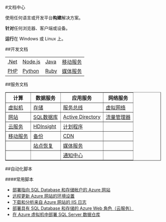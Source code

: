 <properties linkid="documentation-overview" urlDisplayName="Doc-Overview" pageTitle="文档概览" metaKeywords="Doc-Overview" description="" metaCanonical="" services="" documentationCenter="" title="" authors="" solutions="" manager="Tiffena" editor="Eric Chen" />

#文档中心

使用任何语言或开发平台**构建**解决方案。

**针对**任何浏览器、客户端或设备。

**运行**在 Windows 或 Linux 上。

##开发文档

<table width="80%" border="0" cellspacing="0" cellpadding="0">
  <tr>
    <td><a href="/zh-cn/develop/net/">.Net</a></a></td>
    <td><a href="/zh-cn/develop/nodejs/">Node.js</a></a></td>
    <td><a href="/zh-cn/develop/java/">Java</a></a></td>
    <td><a href="/zh-cn/develop/mobile/ios/">移动服务</a></a></td>
  </tr>
  <tr>
    <td><a href="/zh-cn/develop/php/">PHP</a></a></td>
    <td><a href="/zh-cn/develop/python/">Python</a></a></td>
    <td><a href="/zh-cn/develop/ruby/">Ruby</a></a></td>
    <td><a href="/zh-cn/develop/media-services/">媒体服务</a></a></td>
  </tr>
</table>

##服务文档

<table width="80%" border="1" cellspacing="0" cellpadding="0">
  <tr>
    <th scope="col">计算</th>
    <th scope="col">数据服务</th>
    <th scope="col">应用服务</th>
    <th scope="col">网络服务</th>
  </tr>
  <tr>
    <td><a href="/zh-cn/documentation/services/virtual-machines/">虚拟机</a></td>
    <td><a href="/zh-cn/documentation/services/storage/">存储</a></td>
    <td><a href="/zh-cn/documentation/services/service-bus/">服务总线</a></td>
    <td><a href="/zh-cn/documentation/services/networking/">虚拟网络</a></td>
  </tr>
  <tr>
    <td><a href="/zh-cn/documentation/services/web-sites/">网站</a></td>
    <td><a href="/zh-cn/documentation/services/sql-databases/">SQL数据库</a></td>
    <td><a href="/zh-cn/documentation/services/identity/">Active Directory</a></td>
    <td><a href="/zh-cn/documentation/services/traffic-manager/">流量管理器</a></td>
  </tr>
  <tr>
    <td><a href="/zh-cn/documentation/services/cloud-services/">云服务</a></td>
    <td><a href="/zh-cn/documentation/services/hdinsight/">HDInsight</a></td>
    <td><a href="/zh-cn/documentation/services/scheduler/">计划程序</a></td>
    <td></td>
  </tr>
  <tr>
    <td><a href="/zh-cn/documentation/services/mobile-services/">移动服务</a></td>
    <td><a href="/zh-cn/documentation/services/backup/">备份</a></td>
    <td><a href="/zh-cn/documentation/services/cdn/">CDN</a></td>
    <td></td>
  </tr>
  <tr>
    <td></td>
    <td><a href="/zh-cn/documentation/services/site-recovery/">站点恢复</a></td>
    <td><a href="/zh-cn/documentation/services/media-services/">媒体服务</a></td>
    <td></td>
  </tr>
  <tr>
    <td></td>
    <td></td>
    <td><a href="/zh-cn/documentation/services/notification-hubs/">通知中心</a></td>
    <td></td>
  </tr>
</table>

##自动化脚本

####常用脚本
- [部署指向 SQL Database 和存储帐户的 Azure 网站](http://gallery.technet.microsoft.com/scriptcenter/Deploy-a-Windows-Azure-Web-790cacd2)
- [远程更新 Azure 网站的环境设置](http://gallery.technet.microsoft.com/scriptcenter/Remotely-Update-the-25375d03)
- [下载和分析来自 Azure 网站的 IIS 日志](http://gallery.technet.microsoft.com/scriptcenter/and-Parse-IIS-logs-from-a-9b85431b)
- [部署具有 SQL Database 和存储的 Azure Web 角色（云服务）](http://gallery.technet.microsoft.com/scriptcenter/Deploy-a-Windows-Azure-Web-81629e04)
- [在 Azure 虚拟机中部署 SQL Server 数据仓库](http://gallery.technet.microsoft.com/scriptcenter/Deploy-a-SQL-Server-Data-584e88d5)
